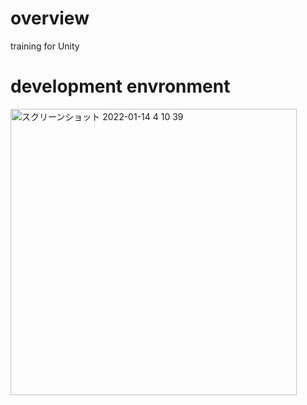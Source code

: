 # overview

training for Unity

# development envronment

<img width="458" alt="スクリーンショット 2022-01-14 4 10 39" src="https://user-images.githubusercontent.com/16476224/149394024-1398f950-6d3f-4953-8c82-89a2d048ab62.png">
